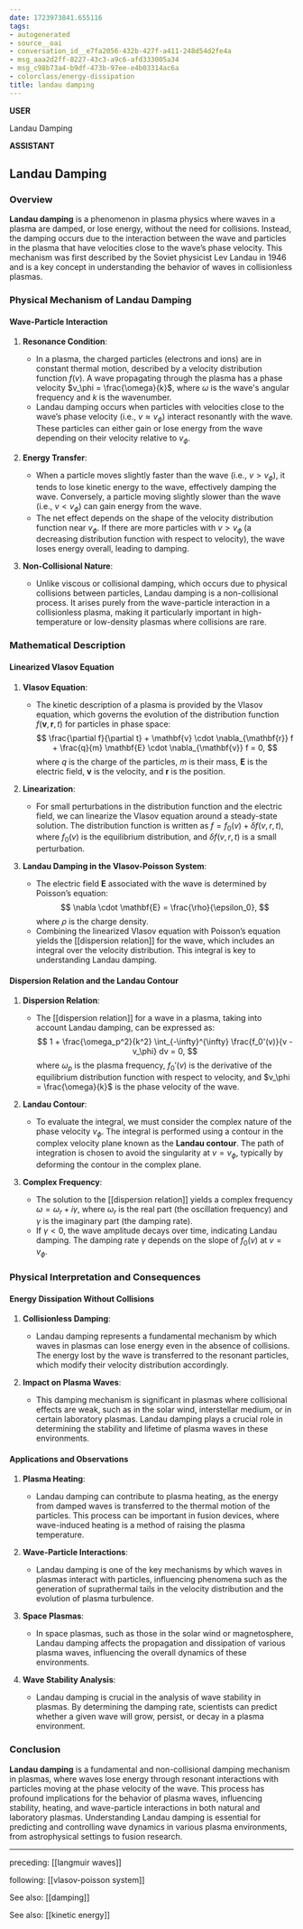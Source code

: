 ```yaml
---
date: 1723973841.655116
tags:
- autogenerated
- source__oai
- conversation_id__e7fa2056-432b-427f-a411-248d54d2fe4a
- msg_aaa2d2ff-8227-43c3-a9c6-afd333005a34
- msg_c98b73a4-b9df-473b-97ee-e4b03314ac6a
- colorclass/energy-dissipation
title: landau damping
---
```


**USER**

Landau Damping


**ASSISTANT**

## Landau Damping

### Overview

**Landau damping** is a phenomenon in plasma physics where waves in a plasma are damped, or lose energy, without the need for collisions. Instead, the damping occurs due to the interaction between the wave and particles in the plasma that have velocities close to the wave’s phase velocity. This mechanism was first described by the Soviet physicist Lev Landau in 1946 and is a key concept in understanding the behavior of waves in collisionless plasmas.

### Physical Mechanism of Landau Damping

#### Wave-Particle Interaction

1. **Resonance Condition**:
   - In a plasma, the charged particles (electrons and ions) are in constant thermal motion, described by a velocity distribution function $f(v)$. A wave propagating through the plasma has a phase velocity $v_\phi = \frac{\omega}{k}$, where $\omega$ is the wave's angular frequency and $k$ is the wavenumber.
   - Landau damping occurs when particles with velocities close to the wave’s phase velocity (i.e., $v \approx v_\phi$) interact resonantly with the wave. These particles can either gain or lose energy from the wave depending on their velocity relative to $v_\phi$.

2. **Energy Transfer**:
   - When a particle moves slightly faster than the wave (i.e., $v > v_\phi$), it tends to lose kinetic energy to the wave, effectively damping the wave. Conversely, a particle moving slightly slower than the wave (i.e., $v < v_\phi$) can gain energy from the wave.
   - The net effect depends on the shape of the velocity distribution function near $v_\phi$. If there are more particles with $v > v_\phi$ (a decreasing distribution function with respect to velocity), the wave loses energy overall, leading to damping.

3. **Non-Collisional Nature**:
   - Unlike viscous or collisional damping, which occurs due to physical collisions between particles, Landau damping is a non-collisional process. It arises purely from the wave-particle interaction in a collisionless plasma, making it particularly important in high-temperature or low-density plasmas where collisions are rare.

### Mathematical Description

#### Linearized Vlasov Equation

1. **Vlasov Equation**:
   - The kinetic description of a plasma is provided by the Vlasov equation, which governs the evolution of the distribution function $f(\mathbf{v}, \mathbf{r}, t)$ for particles in phase space:
     $$
     \frac{\partial f}{\partial t} + \mathbf{v} \cdot \nabla_{\mathbf{r}} f + \frac{q}{m} \mathbf{E} \cdot \nabla_{\mathbf{v}} f = 0,
     $$
     where $q$ is the charge of the particles, $m$ is their mass, $\mathbf{E}$ is the electric field, $\mathbf{v}$ is the velocity, and $\mathbf{r}$ is the position.

2. **Linearization**:
   - For small perturbations in the distribution function and the electric field, we can linearize the Vlasov equation around a steady-state solution. The distribution function is written as $f = f_0(v) + \delta f(v, r, t)$, where $f_0(v)$ is the equilibrium distribution, and $\delta f(v, r, t)$ is a small perturbation.

3. **Landau Damping in the Vlasov-Poisson System**:
   - The electric field $\mathbf{E}$ associated with the wave is determined by Poisson’s equation:
     $$
     \nabla \cdot \mathbf{E} = \frac{\rho}{\epsilon_0},
     $$
     where $\rho$ is the charge density.
   - Combining the linearized Vlasov equation with Poisson’s equation yields the [[dispersion relation]] for the wave, which includes an integral over the velocity distribution. This integral is key to understanding Landau damping.

#### Dispersion Relation and the Landau Contour

1. **Dispersion Relation**:
   - The [[dispersion relation]] for a wave in a plasma, taking into account Landau damping, can be expressed as:
     $$
     1 + \frac{\omega_p^2}{k^2} \int_{-\infty}^{\infty} \frac{f_0'(v)}{v - v_\phi} dv = 0,
     $$
     where $\omega_p$ is the plasma frequency, $f_0'(v)$ is the derivative of the equilibrium distribution function with respect to velocity, and $v_\phi = \frac{\omega}{k}$ is the phase velocity of the wave.

2. **Landau Contour**:
   - To evaluate the integral, we must consider the complex nature of the phase velocity $v_\phi$. The integral is performed using a contour in the complex velocity plane known as the **Landau contour**. The path of integration is chosen to avoid the singularity at $v = v_\phi$, typically by deforming the contour in the complex plane.

3. **Complex Frequency**:
   - The solution to the [[dispersion relation]] yields a complex frequency $\omega = \omega_r + i\gamma$, where $\omega_r$ is the real part (the oscillation frequency) and $\gamma$ is the imaginary part (the damping rate).
   - If $\gamma < 0$, the wave amplitude decays over time, indicating Landau damping. The damping rate $\gamma$ depends on the slope of $f_0(v)$ at $v = v_\phi$.

### Physical Interpretation and Consequences

#### Energy Dissipation Without Collisions

1. **Collisionless Damping**:
   - Landau damping represents a fundamental mechanism by which waves in plasmas can lose energy even in the absence of collisions. The energy lost by the wave is transferred to the resonant particles, which modify their velocity distribution accordingly.

2. **Impact on Plasma Waves**:
   - This damping mechanism is significant in plasmas where collisional effects are weak, such as in the solar wind, interstellar medium, or in certain laboratory plasmas. Landau damping plays a crucial role in determining the stability and lifetime of plasma waves in these environments.

#### Applications and Observations

1. **Plasma Heating**:
   - Landau damping can contribute to plasma heating, as the energy from damped waves is transferred to the thermal motion of the particles. This process can be important in fusion devices, where wave-induced heating is a method of raising the plasma temperature.

2. **Wave-Particle Interactions**:
   - Landau damping is one of the key mechanisms by which waves in plasmas interact with particles, influencing phenomena such as the generation of suprathermal tails in the velocity distribution and the evolution of plasma turbulence.

3. **Space Plasmas**:
   - In space plasmas, such as those in the solar wind or magnetosphere, Landau damping affects the propagation and dissipation of various plasma waves, influencing the overall dynamics of these environments.

4. **Wave Stability Analysis**:
   - Landau damping is crucial in the analysis of wave stability in plasmas. By determining the damping rate, scientists can predict whether a given wave will grow, persist, or decay in a plasma environment.

### Conclusion

**Landau damping** is a fundamental and non-collisional damping mechanism in plasmas, where waves lose energy through resonant interactions with particles moving at the phase velocity of the wave. This process has profound implications for the behavior of plasma waves, influencing stability, heating, and wave-particle interactions in both natural and laboratory plasmas. Understanding Landau damping is essential for predicting and controlling wave dynamics in various plasma environments, from astrophysical settings to fusion research.


---

preceding: [[langmuir waves]]  


following: [[vlasov-poisson system]]

See also: [[damping]]


See also: [[kinetic energy]]